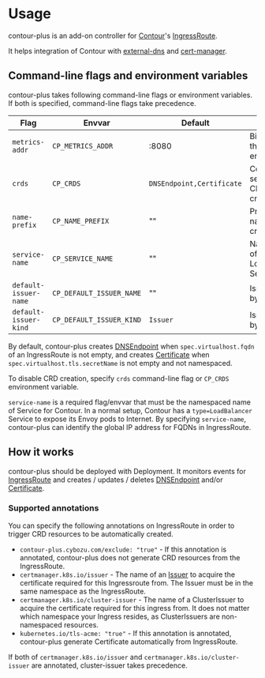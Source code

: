 Usage
=====

contour-plus is an add-on controller for [Contour][]'s [IngressRoute][].

It helps integration of Contour with [external-dns][] and [cert-manager][].

Command-line flags and environment variables
--------------------------------------------

contour-plus takes following command-line flags or environment variables.
If both is specified, command-line flags take precedence.

| Flag                  | Envvar                   | Default                   | Description                                                   |
| --------------        | -----------------        | ------------------------- | ------------------------------------------------------------- |
| `metrics-addr`        | `CP_METRICS_ADDR`        | :8080                     | Bind address for the metrics endpoint                         |
| `crds`                | `CP_CRDS`                | `DNSEndpoint,Certificate` | Comma-separated list of CRDs to be created                    |
| `name-prefix`         | `CP_NAME_PREFIX`         | ""                        | Prefix of CRD names to be created                             |
| `service-name`        | `CP_SERVICE_NAME`        | ""                        | NamespacedName of the Contour LoadBalancer Service (required) |
| `default-issuer-name` | `CP_DEFAULT_ISSUER_NAME` | ""                        | Issuer name used by default                                   |
| `default-issuer-kind` | `CP_DEFAULT_ISSUER_KIND` | `Issuer`                  | Issuer kind used by default                                   |

By default, contour-plus creates [DNSEndpoint][] when `spec.virtualhost.fqdn` of an IngressRoute is not empty,
and creates [Certificate][] when `spec.virtualhost.tls.secretName` is not empty and not namespaced.

To disable CRD creation, specify `crds` command-line flag or `CP_CRDS` environment variable.

`service-name` is a required flag/envvar that must be the namespaced name of Service for Contour.
In a normal setup, Contour has a `type=LoadBalancer` Service to expose its Envoy pods to Internet.
By specifying `service-name`, contour-plus can identify the global IP address for FQDNs in IngressRoute.

How it works
------------

contour-plus should be deployed with Deployment.  It monitors events for [IngressRoute][] and
creates / updates / deletes [DNSEndpoint][] and/or [Certificate][].

### Supported annotations

You can specify the following annotations on IngressRoute in order to trigger CRD resources to be automatically created.

- `contour-plus.cybozu.com/exclude: "true"` - If this annotation is annotated, contour-plus does not generate CRD resources from the IngressRoute.
- `certmanager.k8s.io/issuer` - The name of an  [Issuer][] to acquire the certificate required for this Ingressroute from. The Issuer must be in the same namespace as the IngressRoute.
- `certmanager.k8s.io/cluster-issuer` - The name of a ClusterIssuer to acquire the certificate required for this ingress from. It does not matter which namespace your Ingress resides, as ClusterIssuers are non-namespaced resources.
- `kubernetes.io/tls-acme: "true"` - If this annotation is annotated, contour-plus generate Certificate automatically from IngressRoute.

If both of `certmanager.k8s.io/issuer` and `certmanager.k8s.io/cluster-issuer` are annotated, cluster-issuer takes precedence.

[Contour]: https://github.com/heptio/contour
[IngressRoute]: https://github.com/heptio/contour/blob/master/docs/ingressroute.md
[DNSEndpoint]: https://github.com/kubernetes-incubator/external-dns/blob/master/docs/contributing/crd-source.md
[external-dns]: https://github.com/kubernetes-incubator/external-dns
[Certificate]: http://docs.cert-manager.io/en/latest/reference/certificates.html
[cert-manager]: http://docs.cert-manager.io/en/latest/index.html
[Issuer]: https://docs.cert-manager.io/en/latest/reference/issuers.html

